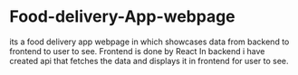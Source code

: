 # Food-delivery-App-webpage
its a food delivery app webpage in which showcases data from backend to frontend to user to see.
Frontend is done by React
In backend i have created api that fetches the data and displays it in frontend for user to see.
